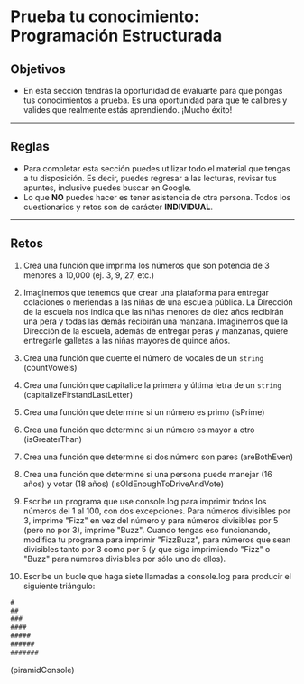 # Prueba tu conocimiento: Programación Estructurada

## Objetivos

- En esta sección tendrás la oportunidad de evaluarte para que pongas tus conocimientos a prueba. Es una oportunidad para que te calibres y valides que realmente estás aprendiendo. ¡Mucho éxito!

***

## Reglas

- Para completar esta sección puedes utilizar todo el material que tengas a tu
disposición. Es decir, puedes regresar a las lecturas, revisar tus apuntes,
inclusive puedes buscar en Google.
- Lo que **NO** puedes hacer es tener asistencia de otra persona. Todos los
cuestionarios y retos son de carácter **INDIVIDUAL**.

***

## Retos

1. Crea una función que imprima los números que son potencia de 3 menores a 10,000 (ej. 3, 9, 27, etc.)

2. Imaginemos que tenemos que crear una plataforma para entregar colaciones o meriendas a las niñas de una escuela pública. La Dirección de la escuela nos indica que las niñas menores de diez años recibirán una pera y todas las demás recibirán una manzana. Imaginemos que la Dirección de la escuela, además de entregar peras y manzanas, quiere entregarle galletas a las niñas mayores de quince años.

3. Crea una función que cuente el número de vocales de un `string` (countVowels)
4. Crea una función que capitalice la primera y última letra de un `string` (capitalizeFirstandLastLetter)
5. Crea una función que determine si un número es primo (isPrime)
6. Crea una función que determine si un número es mayor a otro (isGreaterThan)
8. Crea una función que determine si dos número son pares (areBothEven)
9. Crea una función que determine si una persona puede manejar (16 años) y votar (18 años) (isOldEnoughToDriveAndVote)
10. Escribe un programa que use console.log para imprimir todos los números del 1 al 100, con dos excepciones. Para números divisibles por 3, imprime "Fizz" en vez del número y para números divisibles por 5 (pero no por 3), imprime "Buzz". Cuando tengas eso funcionando, modifica tu programa para imprimir "FizzBuzz", para números que sean divisibles tanto por 3 como por 5 (y que siga imprimiendo "Fizz" o "Buzz" para números divisibles por sólo uno de ellos).

10. Escribe un bucle que haga siete llamadas a console.log para producir el siguiente triángulo:

```js
#
##
###
####
#####
######
#######
```
 (piramidConsole)
